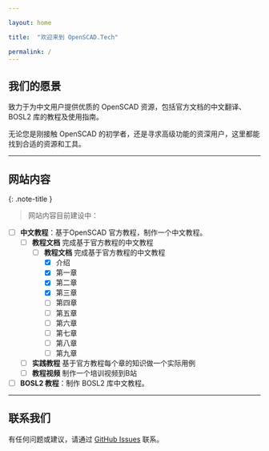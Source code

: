 ```yaml
---

layout: home

title:  "欢迎来到 OpenSCAD.Tech"

permalink: /
---
```


## 我们的愿景  

致力于为中文用户提供优质的 OpenSCAD 资源，包括官方文档的中文翻译、BOSL2 库的教程及使用指南。  

无论您是刚接触 OpenSCAD 的初学者，还是寻求高级功能的资深用户，这里都能找到合适的资源和工具。  

---

## 网站内容  


{: .note-title }
>网站内容目前建设中：

  -  [ ]  **中文教程**：基于OpenSCAD 官方教程，制作一个中文教程。
       - [ ] **教程文档** 完成基于官方教程的中文教程
            - [ ] **教程文档** 完成基于官方教程的中文教程
               - [X] 介绍
               - [X] 第一章
               - [X] 第二章
               - [X] 第三章
               - [ ] 第四章
               - [ ] 第五章
               - [ ] 第六章
               - [ ] 第七章
               - [ ] 第八章
               - [ ] 第九章
       - [ ] **实践教程** 基于官方教程每个章的知识做一个实际用例
       - [ ] **教程视频** 制作一个培训视频到B站
  - [ ]  **BOSL2 教程**：制作 BOSL2 库中文教程。  

---

## 联系我们  
有任何问题或建议，请通过 [GitHub Issues](https://github.com/openscad-cn/openscad-cn.github.io/issues) 联系。  
